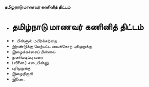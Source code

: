 **தமிழ்நாடு மாணவர் கணினித் திட்டம்**
- # தமிழ்நாடு மாணவர் கணினித் திட்டம்
- n. பின்னால் மயிர்க்கற்றை
- இரண்டுக்கு மேற்பட்ட வைக்கோற் புரிமுறுக்கு
- இழைக்கச்சைப் பின்னல்
- துணிமடிப்பு வரை
- (வினை.) சடைபின்னு
- புரிமுறுக்கு
- இழைதிருகி
- இணை.

